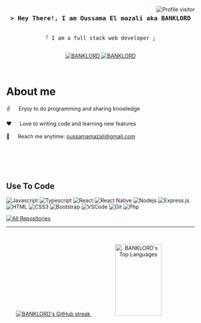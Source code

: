 <a>
  <img align="right" src="https://komarev.com/ghpvc/?username=BANKLORD&label=Visitors&color=0e75b6&style=flat" alt="Profile visitor" />
</a>
<!-- Intro  -->
<h3 align="center">
        <samp>&gt; Hey There!, I am <b>Oussama El mazali aka BANKLORD </b>
        </samp>
</h3>


<p align="center"> 
  <samp>
    <br>
    「 I am a full stack web developer 」
    <br>
    <br>
  </samp>
</p>

<p align="center">
 <a href="https://instagram.com/oussama__elm" target="_blank">
  <img src="https://img.shields.io/badge/Instagram-fe4164?style=for-the-badge&logo=instagram&logoColor=white" alt="BANKLORD" />
 </a> 
 <a href="https://facebook.com/BANKLORD.dev](https://web.facebook.com/oussama.mazali" target="_blank">
  <img src="https://img.shields.io/badge/Facebook-20BEFF?&style=for-the-badge&logo=facebook&logoColor=white" alt="BANKLORD"  />
  </a> 
</p>
<br />

<!-- About Section -->
 # About me
 
<p>
 <!-- <img align="right" width="350" src="/assets/programmer.gif" alt="Coding gif" /> -->
  
 ✌️ &emsp; Enjoy to do programming and sharing knowledge <br/><br/>
 ❤️ &emsp; Love to writing code and learning new features<br/><br/>
 📧 &emsp; Reach me anytime: oussamamazali@gmail.com<br/><br/>

</p>

<br/>
<br/>
<br/>

## Use To Code

![Javascript](https://img.shields.io/badge/Javascript-F0DB4F?style=for-the-badge&labelColor=black&logo=javascript&logoColor=F0DB4F)
![Typescript](https://img.shields.io/badge/Typescript-007acc?style=for-the-badge&labelColor=black&logo=typescript&logoColor=007acc)
![React](https://img.shields.io/badge/-React-61DBFB?style=for-the-badge&labelColor=black&logo=react&logoColor=61DBFB)
![React Native](https://img.shields.io/badge/React_Native-20232A?style=for-the-badge&logo=react&logoColor=61DAFB)
![Nodejs](https://img.shields.io/badge/Nodejs-3C873A?style=for-the-badge&labelColor=black&logo=node.js&logoColor=3C873A)
![Express.js](https://img.shields.io/badge/Express.js-000000?style=for-the-badge&logo=express&logoColor=white)
![HTML](https://img.shields.io/badge/HTML5-E34F26?style=for-the-badge&logo=html5&logoColor=white)
![CSS3](https://img.shields.io/badge/CSS3-1572B6?style=for-the-badge&logo=css3&logoColor=white)
![Bootstrap](https://img.shields.io/badge/Bootstrap-563D7C?style=for-the-badge&logo=bootstrap&logoColor=white)
![VSCode](https://img.shields.io/badge/Visual_Studio-0078d7?style=for-the-badge&logo=visual%20studio&logoColor=white)
![Git](https://img.shields.io/badge/Git-F05032?style=for-the-badge&logo=git&logoColor=white)
![Php](https://img.shields.io/badge/Php-474A8A?style=for-the-badge&logo=php&logoColor=white)


<p align="left">
  <a href="https://github.com/BANKLORD?tab=repositories" target="_blank"><img alt="All Repositories" title="All Repositories" src="https://img.shields.io/badge/-All%20Repos-2962FF?style=for-the-badge&logo=koding&logoColor=white"/></a>

<br/>
<hr/>
<br/>

<p align="center">
  <a href="https://github.com/BANKLORD">
    <img src="https://github-readme-streak-stats.herokuapp.com/?user=BANKLORD&theme=radical&border=7F3FBF&background=0D1117" alt="BANKLORD's GitHub streak"/>
  </a>
  <a href="https://github.com/BANKLORD"><img alt="BANKLORD's Top Languages" src="https://denvercoder1-github-readme-stats.vercel.app/api/top-langs/?username=BANKLORD&langs_count=8&layout=compact&theme=react&border_color=7F3FBF&bg_color=0D1117&title_color=F85D7F&icon_color=F8D866" height="192px" width="49.5%"/></a>
</p>

